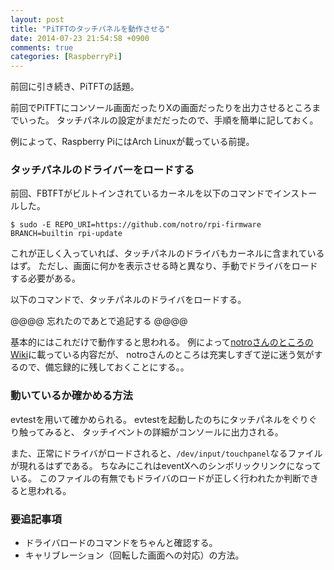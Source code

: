 ```yaml
---
layout: post
title: "PiTFTのタッチパネルを動作させる"
date: 2014-07-23 21:54:58 +0900
comments: true
categories: [RaspberryPi]
---
```


前回に引き続き、PiTFTの話題。

前回でPiTFTにコンソール画面だったりXの画面だったりを出力させるところまでいった。
タッチパネルの設定がまだだったので、手順を簡単に記しておく。

例によって、Raspberry PiにはArch Linuxが載っている前提。

### タッチパネルのドライバーをロードする

前回、FBTFTがビルトインされているカーネルを以下のコマンドでインストールした。

`$ sudo -E REPO_URI=https://github.com/notro/rpi-firmware BRANCH=builtin rpi-update`

これが正しく入っていれば、タッチパネルのドライバもカーネルに含まれているはず。
ただし、画面に何かを表示させる時と異なり、手動でドライバをロードする必要がある。

以下のコマンドで、タッチパネルのドライバをロードする。

@@@@ 忘れたのであとで追記する @@@@

基本的にはこれだけで動作すると思われる。
例によって[notroさんのところのWiki](https://github.com/notro/fbtft/wiki)に載っている内容だが、
notroさんのところは充実しすぎて逆に迷う気がするので、備忘録的に残しておくことにする。。

### 動いているか確かめる方法

evtestを用いて確かめられる。
evtestを起動したのちにタッチパネルをぐりぐり触ってみると、
タッチイベントの詳細がコンソールに出力される。

また、正常にドライバがロードされると、`/dev/input/touchpanel`なるファイルが現れるはずである。
ちなみにこれはeventXへのシンボリックリンクになっている。
このファイルの有無でもドライバのロードが正しく行われたか判断できると思われる。

### 要追記事項

* ドライバロードのコマンドをちゃんと確認する。
* キャリブレーション（回転した画面への対応）の方法。
